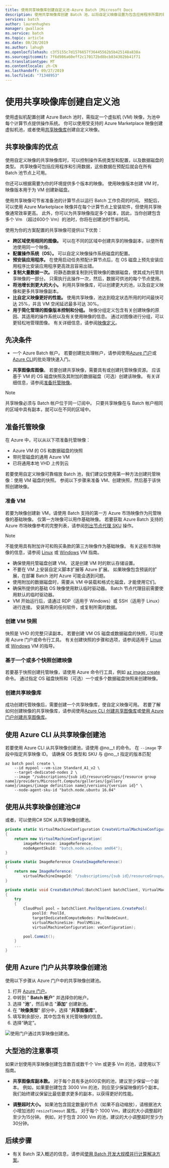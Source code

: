 ```yaml
---
title: 使用共享映像库创建自定义池-Azure Batch |Microsoft Docs
description: 使用共享映像库创建 Batch 池，以将自定义映像设置为包含应用程序所需的软件和数据的计算节点。 自定义映像是配置计算节点以运行 Batch 工作负载的高效方法。
services: batch
author: laurenhughes
manager: gwallace
ms.service: batch
ms.topic: article
ms.date: 08/28/2019
ms.author: lahugh
ms.openlocfilehash: c3f5155c7d1576657f36445562b5b425148a838a
ms.sourcegitcommit: 7f6d986a60eff2c170172bd8bcb834302bb41f71
ms.translationtype: MT
ms.contentlocale: zh-CN
ms.lasthandoff: 09/27/2019
ms.locfileid: "71348953"
---
```

# <a name="use-the-shared-image-gallery-to-create-a-custom-pool"></a>使用共享映像库创建自定义池

使用虚拟机配置创建 Azure Batch 池时，需指定一个虚拟机 (VM) 映像，为池中每个计算节点提供操作系统。 你可以使用受支持的 Azure Marketplace 映像创建虚拟机池，或者使用[共享映像库](../virtual-machines/windows/shared-image-galleries.md)创建自定义映像。

## <a name="benefits-of-the-shared-image-gallery"></a>共享映像库的优点

使用自定义映像的共享映像库时，可以控制操作系统类型和配置，以及数据磁盘的类型。 共享映像可包括应用程序和引用数据，这些数据在预配后就会在所有 Batch 池节点上可用。

你还可以根据需要为你的环境提供多个版本的映像。 使用映像版本创建 VM 时，映像版本用于为 VM 创建新磁盘。

使用共享映像可节省准备池的计算节点以运行 Batch 工作负荷的时间。 预配后，可以使用 Azure Marketplace 映像并在每个计算节点上安装软件，但使用共享映像通常效率更高。 此外，你可以为共享映像指定多个副本，因此，当你创建包含多个 Vm （超过600个 Vm）的池时，你将在创建池时节省时间。

使用为你的方案配置的共享映像可提供以下优势：

* **跨区域使用相同的图像。** 可以在不同的区域中创建共享的映像副本，以便所有池使用同一个映像。
* **配置操作系统（OS）。** 可以自定义映像操作系统磁盘的配置。
* **预安装应用程序。** 在使用启动任务预配计算节点后，在 OS 磁盘上预先安装应用程序比安装应用程序更高效且容易出错。
* **复制大量数据一次。** 将静态数据复制到托管映像的数据磁盘，使其成为托管共享映像的一部分。 只需执行此操作一次，然后，数据可供池的每个节点使用。
* **将池增长到更大的大小。** 利用共享映像库，可以创建更大的池，以及自定义映像和更多共享映像副本。
* **比自定义映像更好的性能。** 使用共享映像，池达到稳定状态所用的时间最快可达 25%，并且 VM 空闲延迟最多可达 30%。
* **用于简化管理的图像版本控制和分组。** 映像分组定义包含有关创建映像的原因、其适用的操作系统以及有关使用映像的信息。 通过对图像进行分组，可以更轻松地管理图像。 有关详细信息，请参阅[映像定义](../virtual-machines/windows/shared-image-galleries.md#image-definitions)。

## <a name="prerequisites"></a>先决条件

* 一个 Azure Batch 帐户。 若要创建批处理帐户，请参阅使用[Azure 门户](quick-create-portal.md)或[Azure CLI](quick-create-cli.md)的批处理快速入门。

* **共享图像库图像**。 若要创建共享映像，需要具有或创建托管映像资源。 应该基于 VM 的 OS 磁盘快照及其附加的数据磁盘（可选）创建该映像。 有关详细信息，请参阅[准备托管映像](#prepare-a-managed-image)。

> [!NOTE]
> 共享映像必须与 Batch 帐户位于同一订阅中。 只要共享映像在与 Batch 帐户相同的区域中具有副本，就可以在不同的区域中。

## <a name="prepare-a-managed-image"></a>准备托管映像

在 Azure 中，可以从以下项准备托管映像：

* Azure VM 的 OS 和数据磁盘的快照
* 带托管磁盘的通用 Azure VM
* 已将通用本地 VHD 上传到云

若要使用自定义映像可靠缩放 Batch 池，我们建议仅使用第一种方法创建托管映像：使用 VM 磁盘的快照。 参阅以下步骤来准备 VM、创建快照，然后基于该快照创建映像。

### <a name="prepare-a-vm"></a>准备 VM

若要为映像创建新 VM，请使用 Batch 支持的第一方 Azure 市场映像作为托管映像的基础映像。 仅第一方映像可以用作基础映像。 若要获取 Azure Batch 支持的 Azure 市场映像参考的完整列表，请参阅[列出节点代理 SKU](/rest/api/batchservice/account/listnodeagentskus) 操作。

> [!NOTE]
> 不能使用具有附加许可和购买条款的第三方映像作为基础映像。 有关这些市场映像的信息，请参阅 [Linux](../virtual-machines/linux/cli-ps-findimage.md#deploy-an-image-with-marketplace-terms
) 或 [Windows](../virtual-machines/windows/cli-ps-findimage.md#deploy-an-image-with-marketplace-terms
) VM 指南。

* 确保使用托管磁盘创建 VM。 这是创建 VM 时的默认存储设置。
* 不要在 VM 上安装自定义脚本扩展等 Azure 扩展。 如果映像包含预装的扩展，在部署 Batch 池时 Azure 可能会遇到问题。
* 使用附加的数据磁盘时，需要从 VM 中装载和格式化磁盘，才能使用它们。
* 确保所提供的基础 OS 映像使用默认临时驱动器。 Batch 节点代理目前需要使用默认的临时驱动器。
* VM 开始运行后，请通过 RDP（适用于 Windows）或 SSH（适用于 Linux）进行连接。 安装所需的任何软件，或复制所需的数据。  

### <a name="create-a-vm-snapshot"></a>创建 VM 快照

快照是 VHD 的完整只读副本。 若要创建 VM OS 磁盘或数据磁盘的快照，可以使用 Azure 门户或命令行工具。 有关创建快照的步骤和选项，请参阅适用于 [Linux](../virtual-machines/linux/snapshot-copy-managed-disk.md) 或 [Windows](../virtual-machines/windows/snapshot-copy-managed-disk.md) VM 的指导。

### <a name="create-an-image-from-one-or-more-snapshots"></a>基于一个或多个快照创建映像

若要基于快照创建托管映像，请使用 Azure 命令行工具，例如 [az image create](/cli/azure/image) 命令。 通过指定 OS 磁盘快照和（可选）一个或多个数据磁盘快照来创建映像。

### <a name="create-a-shared-image-gallery"></a>创建共享映像库

成功创建托管映像后，需要创建一个共享映像库，使自定义映像可用。 若要了解如何创建映像的共享映像库，请参阅使用[Azure CLI 创建共享图像库](../virtual-machines/linux/shared-images.md)或[使用 Azure 门户创建共享图像库](../virtual-machines/linux/shared-images-portal.md)。

## <a name="create-a-pool-from-a-shared-image-using-the-azure-cli"></a>使用 Azure CLI 从共享映像创建池

若要使用 Azure CLI 从共享映像创建池，请使用 @no__t 的命令。 在 `--image` 字段中指定共享映像 ID。 请确保 OS 类型和 SKU 与 @no__t 指定的版本匹配

```azurecli
az batch pool create \
    --id mypool --vm-size Standard_A1_v2 \
    --target-dedicated-nodes 2 \
    --image "/subscriptions/{sub id}/resourceGroups/{resource group name}/providers/Microsoft.Compute/galleries/{gallery name}/images/{image definition name}/versions/{version id}" \
    --node-agent-sku-id "batch.node.ubuntu 16.04"
```

## <a name="create-a-pool-from-a-shared-image-using-c"></a>使用从共享映像创建池C#

或者，可以使用C# SDK 从共享映像创建池。

```csharp
private static VirtualMachineConfiguration CreateVirtualMachineConfiguration(ImageReference imageReference)
{
    return new VirtualMachineConfiguration(
        imageReference: imageReference,
        nodeAgentSkuId: "batch.node.windows amd64");
}

private static ImageReference CreateImageReference()
{
    return new ImageReference(
        virtualMachineImageId: "/subscriptions/{sub id}/resourceGroups/{resource group name}/providers/Microsoft.Compute/galleries/{gallery name}/images/{image definition name}/versions/{version id}");
}

private static void CreateBatchPool(BatchClient batchClient, VirtualMachineConfiguration vmConfiguration)
{
    try
    {
        CloudPool pool = batchClient.PoolOperations.CreatePool(
            poolId: PoolId,
            targetDedicatedComputeNodes: PoolNodeCount,
            virtualMachineSize: PoolVMSize,
            virtualMachineConfiguration: vmConfiguration);

        pool.Commit();
    }
    ...
}
```

## <a name="create-a-pool-from-a-shared-image-using-the-azure-portal"></a>使用 Azure 门户从共享映像创建池

使用以下步骤从 Azure 门户中的共享映像创建池。

1. 打开 [Azure 门户](https://portal.azure.com)。
1. 中转到 " **Batch 帐户**" 并选择你的帐户。
1. 选择 "**池**"，然后单击 "**添加**" 创建新池。
1. 在 "**映像类型**" 部分中，选择 "**共享图像库**"。
1. 填写剩余部分，其中包含有关托管映像的信息。
1. 选择“确定”。

![使用门户通过共享映像创建池。](media/batch-sig-images/create-custom-pool.png)

## <a name="considerations-for-large-pools"></a>大型池的注意事项

如果计划使用共享映像创建包含数百或数千个 Vm 或更多 Vm 的池，请使用以下指南。

* **共享图像库副本数。**  对于每个具有多达600实例的池，建议至少保留一个副本。 例如，如果要创建包含 3000 Vm 的池，则应至少保留映像的5个副本。 我们始终建议保留比最低要求更多的副本，以获得更好的性能。

* **调整超时大小。** 如果池包含固定数量的节点（如果不自动缩放），请根据池大小增加池的 `resizeTimeout` 属性。 对于每个 1000 Vm，建议的大小调整超时至少为15分钟。 例如，对于包含 2000 Vm 的池，建议的大小调整超时至少为30分钟。

## <a name="next-steps"></a>后续步骤

* 有关 Batch 深入概述的信息，请参阅[使用 Batch 开发大规模并行计算解决方案](batch-api-basics.md)。
